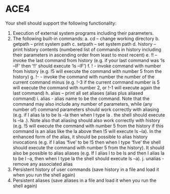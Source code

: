 # ACE4

Your shell should support the following functionality:
1. Execution of external system programs including their parameters.
2. The following built-in commands:
a. cd – change working directory
b. getpath – print system path
c. setpath – set system path
d. history – print history contents (numbered list of commands in history
including their parameters in ascending order from least to most recent)
e. !! – invoke the last command from history (e.g. if your last command
was ‘ls –lF’ then ‘!!’ should execute ‘ls –lF’)
f. !<no> - invoke command with number <no> from history (e.g. !5 will
execute the command with number 5 from the history)
g. !-<no> - invoke the command with number the number of the current
command minus <no> (e.g. !-3 if the current command number is 5 will
execute the command with number 2, or !-1 will execute again the last
command)
h. alias – print all set aliases (alias plus aliased command)
i. alias <name> <command> - alias name to be the command. Note that
the command may also include any number of parameters, while (any
number of) command parameters should work correctly with aliasing
(e.g. if I alias la to be ls –la then when I type la . the shell should execute
ls –la .). Note also that aliasing should also work correctly with history
(e.g. !5 will execute the command with number 5 from the history if this
command is an alias like the la above then !5 will execute ls –la). In the
enhanced form of the alias, it should be possible to alias history
invocations (e.g. if I alias ‘five’ to be !5 then when I type ‘five’ the shell
should execute the command with number 5 from the history). It should
also be possible to alias aliases (e.g. If I alias l to be ls and then I alias la
to be l –a, then when I type la the shell should execute ls –a).
j. unalias <command> - remove any associated alias
3. Persistent history of user commands (save history in a file and load it when you run
the shell again)
4. Persistent aliases (save aliases in a file and load it when you run the shell again)
